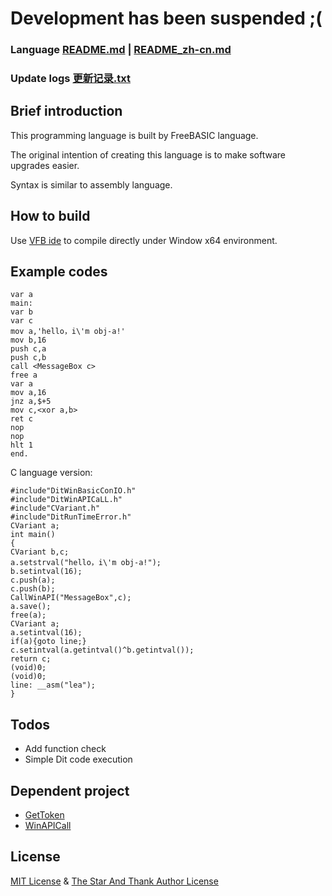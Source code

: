 # Development has been suspended ;(
### Language [README.md](README.md) | [README_zh-cn.md](README_zh-cn.md)
### Update logs [更新记录.txt](更新记录.txt)
## Brief introduction

This programming language is built by FreeBASIC language.

The original intention of creating this language is to make software upgrades easier.

Syntax is similar to assembly language.

## How to build
Use [VFB ide](http://www.yfvb.com/soft-48.htm) to compile directly under Window x64 environment.
## Example codes
```
var a
main:
var b
var c
mov a,'hello，i\'m obj-a!'
mov b,16
push c,a
push c,b
call <MessageBox c>
free a
var a
mov a,16
jnz a,$+5
mov c,<xor a,b>
ret c
nop
nop
hlt 1
end.
```
C language version:
```
#include"DitWinBasicConIO.h"
#include"DitWinAPICaLL.h"
#include"CVariant.h"
#include"DitRunTimeError.h"
CVariant a;
int main()
{
CVariant b,c;
a.setstrval("hello，i\'m obj-a!");
b.setintval(16);
c.push(a);
c.push(b);
CallWinAPI("MessageBox",c);
a.save();
free(a);
CVariant a;
a.setintval(16);
if(a){goto line;}
c.setintval(a.getintval()^b.getintval());
return c;
(void)0;
(void)0;
line: __asm("lea");
}
```
## Todos
- Add function check
- Simple Dit code execution
## Dependent project
- [GetToken](https://github.com/3XDot/GetToken)
- [WinAPICall](https://github.com/3XDot/WinAPICall)
## License
[MIT License](https://github.com/3XDot/FreeBASICDit/blob/master/LICENSE) &  [The Star And Thank Author License](https://github.com/zTrix/sata-license) 
